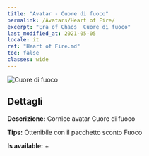 ```yaml
---
title: "Avatar - Cuore di fuoco"
permalink: /Avatars/Heart of Fire/
excerpt: "Era of Chaos  Cuore di fuoco"
last_modified_at: 2021-05-05
locale: it
ref: "Heart of Fire.md"
toc: false
classes: wide
---
```

 ![Cuore di fuoco](/images/a/avatarFrame_23.png)

## Dettagli

 **Descrizione:** Cornice avatar Cuore di fuoco 

 **Tips:** Ottenibile con il pacchetto sconto Fuoco 

 **Is available:**  + 

